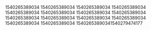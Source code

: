1540265389034
1540265389034
1540265389034
1540265389034
1540265389034
1540265389034
1540265389034
1540265389034
1540265389034
1540265389034
1540265389034
1540265389034
1540265389034
1540265389034
15402653890341540279474177
